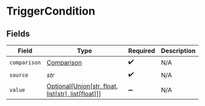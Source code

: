 # TriggerCondition


## Fields

| Field                                                                                               | Type                                                                                                | Required                                                                                            | Description                                                                                         |
| --------------------------------------------------------------------------------------------------- | --------------------------------------------------------------------------------------------------- | --------------------------------------------------------------------------------------------------- | --------------------------------------------------------------------------------------------------- |
| `comparison`                                                                                        | [Comparison](../../models/shared/comparison.md)                                                     | :heavy_check_mark:                                                                                  | N/A                                                                                                 |
| `source`                                                                                            | *str*                                                                                               | :heavy_check_mark:                                                                                  | N/A                                                                                                 |
| `value`                                                                                             | [Optional[Union[str, float, list[str], list[float]]]](../../models/shared/triggerconditionvalue.md) | :heavy_minus_sign:                                                                                  | N/A                                                                                                 |
